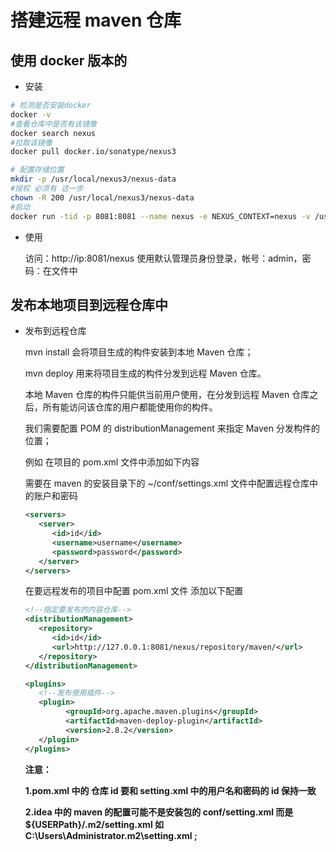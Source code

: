 # 搭建远程 maven 仓库

## 使用 docker 版本的

- 安装

```sh
# 检测是否安装docker
docker -v
#查看仓库中是否有该镜像
docker search nexus
#拉取该镜像
docker pull docker.io/sonatype/nexus3

# 配置存储位置
mkdir -p /usr/local/nexus3/nexus-data
#授权 必须有 这一步
chown -R 200 /usr/local/nexus3/nexus-data
#启动
docker run -tid -p 8081:8081 --name nexus -e NEXUS_CONTEXT=nexus -v /usr/local/nexus3/nexus-data:/nexus-data  docker.io/sonatype/nexus3
```

- 使用

  访问：http://ip:8081/nexus 使用默认管理员身份登录，帐号：admin，密码：在文件中

## 发布本地项目到远程仓库中

- 发布到远程仓库

  mvn install 会将项目生成的构件安装到本地 Maven 仓库；

  mvn deploy 用来将项目生成的构件分发到远程 Maven 仓库。

  本地 Maven 仓库的构件只能供当前用户使用，在分发到远程 Maven 仓库之后，所有能访问该仓库的用户都能使用你的构件。

  我们需要配置 POM 的 distributionManagement 来指定 Maven 分发构件的位置；

  例如 在项目的 pom.xml 文件中添加如下内容

  需要在 maven 的安装目录下的 ~/conf/settings.xml 文件中配置远程仓库中的账户和密码

  ```xml
  <servers>
     <server>
        <id>id</id>
        <username>username</username>
        <password>password</password>
     </server>
  </servers>
  ```

  在要远程发布的项目中配置 pom.xml 文件 添加以下配置

  ```xml
  <!--指定要发布的内容仓库-->
  <distributionManagement>
     <repository>
        <id>id</id>
        <url>http://127.0.0.1:8081/nexus/repository/maven/</url>
     </repository>
  </distributionManagement>

  <plugins>
     <!--发布使用插件-->
     <plugin>
           <groupId>org.apache.maven.plugins</groupId>
           <artifactId>maven-deploy-plugin</artifactId>
           <version>2.8.2</version>
     </plugin>
  </plugins>
  ```

  **注意：**

  **1.pom.xml 中的 仓库 id 要和 setting.xml 中的用户名和密码的 id 保持一致**

  **2.idea 中的 maven 的配置可能不是安装包的 conf/setting.xml 而是 ${USERPath}/.m2/setting.xml 如 C:\Users\Administrator\.m2\setting.xml ;**
